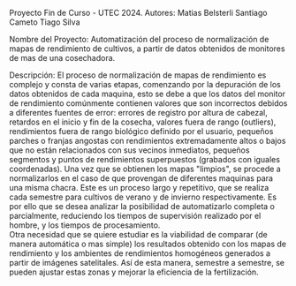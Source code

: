 Proyecto Fin de Curso - UTEC 2024.
Autores: 
  Matias Belsterli
  Santiago Cameto
  Tiago Silva

  
Nombre del Proyecto: Automatización del proceso de normalización de mapas de rendimiento de cultivos, a partir de datos obtenidos de monitores de mas de una cosechadora.

Descripción: El proceso de normalización de mapas de rendimiento es complejo y consta de varias etapas, comenzando por la depuración de los datos obtenidos de cada maquina, esto se debe a que los datos del monitor de rendimiento comúnmente contienen valores que son incorrectos debidos a diferentes fuentes de error: errores de registro por altura de cabezal, retardos en el inicio y fin de la cosecha, valores fuera de rango (outliers), rendimientos fuera de rango biológico definido por el usuario, pequeños parches o franjas angostas con rendimientos extremadamente altos o bajos que no están relacionados con sus vecinos inmediatos, pequeños segmentos y puntos de rendimientos superpuestos (grabados con iguales coordenadas).
Una vez que se obtienen los mapas "limpios", se procede a normalizarlos en el caso de que provengan de diferentes maquinas para una misma chacra.
Este es un proceso largo y repetitivo, que se realiza cada semestre para cultivos de verano y de invierno respectivamente. Es por ello que se desea analizar la posibilidad de automatizarlo completa o parcialmente, reduciendo los tiempos de supervisión realizado por el hombre, y los tiempos de procesamiento.  
Otra necesidad que se quiere estudiar es la viabilidad de comparar (de manera automática o mas simple) los resultados obtenido con los mapas de rendimiento y los ambientes de rendimientos homogéneos generados a partir de imágenes satelitales. Así de esta manera, semestre a semestre, se pueden ajustar estas zonas y mejorar la eficiencia de la fertilización.
